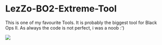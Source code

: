 # LezZo-BO2-Extreme-Tool

This is one of my favourite Tools.
It is probably the biggest tool for Black Ops II. As always the code is not perfect, i was a noob :')

<img src="https://www.lizsrv.altervista.org/image.php?di=NJSQ">